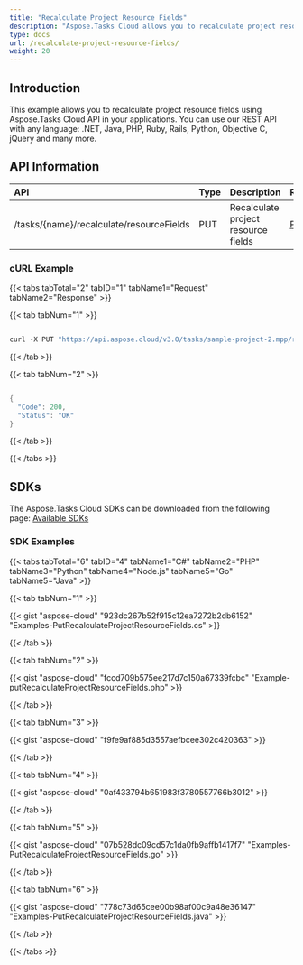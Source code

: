 ```yaml
---
title: "Recalculate Project Resource Fields"
description: "Aspose.Tasks Cloud allows you to recalculate project resource fields in MPP, MPT and XML. Moreover, our REST API can be used with nearly all languages like .NET, Node.JS, Python, PHP, Go, Java and many more."
type: docs
url: /recalculate-project-resource-fields/
weight: 20
---
```


## **Introduction**
This example allows you to recalculate project resource fields using Aspose.Tasks Cloud API in your applications. You can use our REST API with any language: .NET, Java, PHP, Ruby, Rails, Python, Objective C, jQuery and many more.
## **API Information**

|**API**|**Type**|**Description**|**Resource Link**|
| :- | :- | :- | :- |
|/tasks/{name}/recalculate/resourceFields|PUT|Recalculate project resource fields|[PutRecalculateProjectResourceFields](https://apireference.aspose.cloud/tasks/#/TasksRecalculate/PutRecalculateProjectResourceFields)|
### **cURL Example**
{{< tabs tabTotal="2" tabID="1" tabName1="Request" tabName2="Response" >}}

{{< tab tabNum="1" >}}

```java

curl -X PUT "https://api.aspose.cloud/v3.0/tasks/sample-project-2.mpp/recalculate/resourceFields" -H "accept: application/json" -H "x-aspose-client: Containerize.Swagger"

```

{{< /tab >}}

{{< tab tabNum="2" >}}

```java

{
  "Code": 200,
  "Status": "OK"
}

```

{{< /tab >}}

{{< /tabs >}}
## **SDKs**
The Aspose.Tasks Cloud SDKs can be downloaded from the following page: [Available SDKs](/tasks/available-sdks/)
### **SDK Examples**
{{< tabs tabTotal="6" tabID="4" tabName1="C#" tabName2="PHP" tabName3="Python" tabName4="Node.js" tabName5="Go" tabName5="Java" >}}

{{< tab tabNum="1" >}}

{{< gist "aspose-cloud" "923dc267b52f915c12ea7272b2db6152" "Examples-PutRecalculateProjectResourceFields.cs" >}}

{{< /tab >}}

{{< tab tabNum="2" >}}

{{< gist "aspose-cloud" "fccd709b575ee217d7c150a67339fcbc" "Example-putRecalculateProjectResourceFields.php" >}}

{{< /tab >}}

{{< tab tabNum="3" >}}

{{< gist "aspose-cloud" "f9fe9af885d3557aefbcee302c420363" >}}

{{< /tab >}}

{{< tab tabNum="4" >}}

{{< gist "aspose-cloud" "0af433794b651983f3780557766b3012" >}}

{{< /tab >}}

{{< tab tabNum="5" >}}

{{< gist "aspose-cloud" "07b528dc09cd57c1da0fb9affb1417f7" "Examples-PutRecalculateProjectResourceFields.go" >}}

{{< /tab >}}

{{< tab tabNum="6" >}}

{{< gist "aspose-cloud" "778c73d65cee00b98af00c9a48e36147" "Examples-PutRecalculateProjectResourceFields.java" >}}

{{< /tab >}}

{{< /tabs >}}
